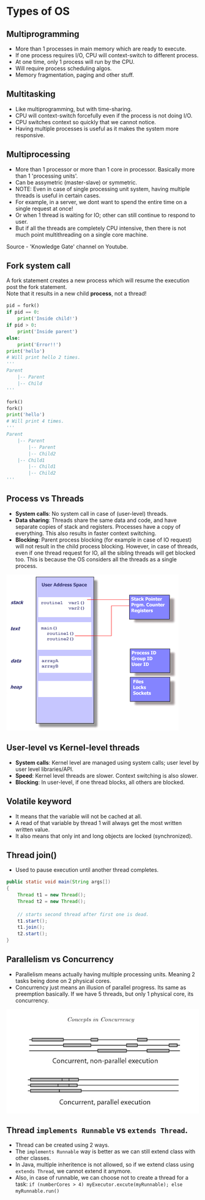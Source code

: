 # Types of OS

## Multiprogramming

- More than 1 processes in main memory which are ready to execute.
- If one process requires I/O, CPU will context-switch to different process.
- At one time, only 1 process will run by the CPU.
- Will require process scheduling algos.
- Memory fragmentation, paging and other stuff.

## Multitasking

- Like multiprogramming, but with time-sharing.
- CPU will context-switch forcefully even if the process is not doing I/O.
- CPU switches context so quickly that we cannot notice.
- Having multiple processes is useful as it makes the system more responsive.

## Multiprocessing

- More than 1 processor or more than 1 core in processor. Basically more than 1 'processing units'.
- Can be assymetric (master-slave) or symmetric.
- NOTE: Even in case of single processing unit system, having multiple threads is useful in certain cases.
- For example, in a server, we dont want to spend the entire time on a single request at once!
- Or when 1 thread is waiting for IO; other can still continue to respond to user.
- But if all the threads are completely CPU intensive, then there is not much point multithreading on a single core machine.

Source - 'Knowledge Gate' channel on Youtube.

## Fork system call

A fork statement creates a new process which will resume the execution post the fork statement.  
Note that it results in a new child **process**, not a thread!

```python
pid = fork()
if pid == 0:
    print('Inside child!')
if pid > 0:
    print('Inside parent')
else:
    print('Error!!')
print('hello')
# Will print hello 2 times.
'''
Parent
    |-- Parent
    |-- Child
'''
```

```python
fork()
fork()
print('hello')
# Will print 4 times.
'''
Parent
    |-- Parent
        |-- Parent
        |-- Child2
    |-- Child1
        |-- Child1
        |-- Child2
'''
```

## Process vs Threads

- **System calls**: No system call in case of (user-level) threads.
- **Data sharing**: Threads share the same data and code, and have separate copies of stack and registers. Processes have a copy of everything. This also results in faster context switching.
- **Blocking**: Parent process blocking (for example in case of IO request) will not result in the child process blocking. However, in case of threads, even if one thread request for IO, all the sibling threads will get blocked too. This is because the OS considers all the threads as a single process. 

![Process vs thread](assets/process-vs-thread.gif)

## User-level vs Kernel-level threads

- **System calls**: Kernel level are managed using system calls; user level by user level libraries/API.
- **Speed**: Kernel level threads are slower. Context switching is also slower.
- **Blocking**: In user-level, if one thread blocks, all others are blocked.

## Volatile keyword

- It means that the variable will not be cached at all.
- A read of that variable by thread 1 will always get the most written written value.
- It also means that only int and long objects are locked (synchronized).

## Thread join()

- Used to pause execution until another thread completes.

```java
public static void main(String args[]) 
{ 
    Thread t1 = new Thread();
    Thread t2 = new Thread(); 

    // starts second thread after first one is dead.
    t1.start(); 
    t1.join(); 
    t2.start(); 
} 
```

## Parallelism vs Concurrency

- Parallelism means actually having multiple processing units. Meaning 2 tasks being done on 2 physical cores.
- Concurrency just means an illusion of parallel progress. Its same as preemption basically. If we have 5 threads, but only 1 physical core, its concurrency.

![](assets/parallelism-vs-concurrency.jpg)

## Thread `implements Runnable` vs `extends Thread`.
- Thread can be created using 2 ways.
- The `implements Runnable` way is better as we can still extend class with other classes.
- In Java, multiple inheritence is not allowed, so if we extend class using `extends Thread`, we cannot extend it anymore.
- Also, in case of runnable, we can choose not to create a thread for a task:
  `if (numberCores > 4) myExecutor.excute(myRunnable); else myRunnable.run()`
